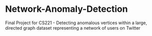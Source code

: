 # Network-Anomaly-Detection
Final Project for CS221 - Detecting anomalous vertices within a large, directed graph dataset representing a network of users on Twitter
